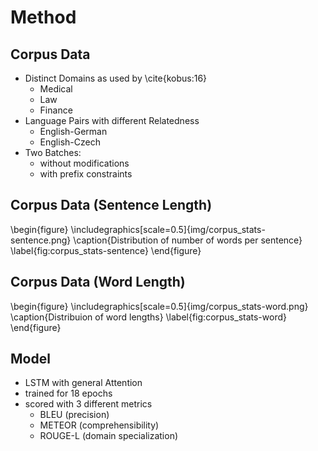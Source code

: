 # Method
## Corpus Data
- Distinct Domains as used by \cite{kobus:16}
  - Medical
  - Law
  - Finance
- Language Pairs with different Relatedness
  - English-German
  - English-Czech
- Two Batches:
  - without modifications
  - with prefix constraints

## Corpus Data (Sentence Length)
\begin{figure}
    \includegraphics[scale=0.5]{img/corpus_stats-sentence.png}
    \caption{Distribution of number of words per sentence}
    \label{fig:corpus_stats-sentence}
\end{figure}

## Corpus Data (Word Length)
\begin{figure}
    \includegraphics[scale=0.5]{img/corpus_stats-word.png}
    \caption{Distribuion of word lengths}
    \label{fig:corpus_stats-word}
\end{figure}

## Model
- LSTM with general Attention
- trained for 18 epochs
- scored with 3 different metrics
  - BLEU (precision)
  - METEOR (comprehensibility)
  - ROUGE-L (domain specialization)

